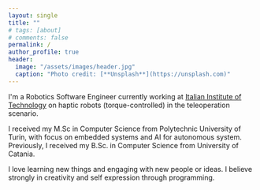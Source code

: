 ```yaml
---
layout: single
title: ""
# tags: [about]
# comments: false
permalink: /
author_profile: true
header:
  image: "/assets/images/header.jpg"
  caption: "Photo credit: [**Unsplash**](https://unsplash.com)"
---
```


I'm a Robotics Software Engineer currently working at [Italian Institute of Technology](https://iit.it) on haptic robots (torque-controlled) in the teleoperation scenario.

I received my M.Sc in Computer Science from Polytechnic University of Turin, with focus on embedded systems and AI for autonomous system. 
Previously, I received my B.Sc. in Computer Science from University of Catania.

I love learning new things and engaging with new people or ideas. I believe strongly in creativity and self expression through programming.
